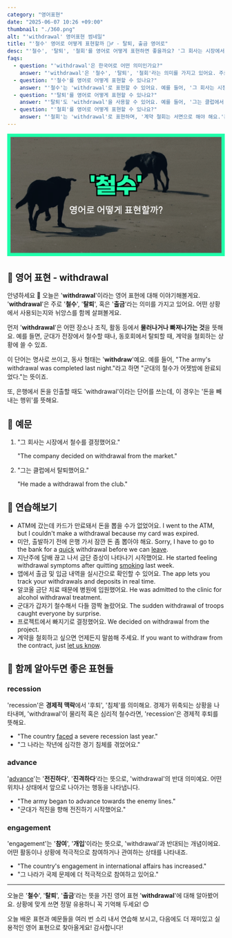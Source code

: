 ```yaml
---
category: "영어표현"
date: "2025-06-07 10:26 +09:00"
thumbnail: "./360.png"
alt: "'withdrawal' 영어표현 썸네일"
title: "'철수' 영어로 어떻게 표현할까 🏃‍♂️ - 탈퇴, 출금 영어로"
desc: "'철수', '탈퇴', '철회'를 영어로 어떻게 표현하면 좋을까요? '그 회사는 시장에서 철수를 결정했어요.', '그는 클럽에서 탈퇴했어요.' 등을 영어로 표현하는 법을 배워봅시다. 다양한 예문을 통해서 연습하고 본인의 표현으로 만들어 보세요."
faqs:
  - question: "'withdrawal'은 한국어로 어떤 의미인가요?"
    answer: "'withdrawal'은 '철수', '탈퇴', '철회'라는 의미를 가지고 있어요. 주로 어떤 장소나 조직에서 물러나거나 빠져나가는 상황을 뜻해요."
  - question: "'철수'를 영어로 어떻게 표현할 수 있나요?"
    answer: "'철수'는 'withdrawal'로 표현할 수 있어요. 예를 들어, '그 회사는 시장에서 철수를 결정했어요.'는 'The company decided on withdrawal from the market.'로 말할 수 있어요."
  - question: "'탈퇴'를 영어로 어떻게 표현할 수 있나요?"
    answer: "'탈퇴'도 'withdrawal'을 사용할 수 있어요. 예를 들어, '그는 클럽에서 탈퇴했어요.'는 'He made a withdrawal from the club.'으로 표현해요."
  - question: "'철회'를 영어로 어떻게 표현할 수 있나요?"
    answer: "'철회'는 'withdrawal'로 표현하며, '계약 철회는 서면으로 해야 해요.'는 'Withdrawal of the contract must be in writing.'으로 말할 수 있어요."
---
```


!['withdrawal' 영어 표현](./360.png)

## 🌟 영어 표현 - withdrawal

안녕하세요 👋 오늘은 '**withdrawal**'이라는 영어 표현에 대해 이야기해볼게요. '**withdrawal**'은 주로 '**철수**', '**탈퇴**', 혹은 '**출금**'라는 의미를 가지고 있어요. 어떤 상황에서 사용되는지와 뉘앙스를 함께 살펴볼게요.

먼저 '**withdrawal**'은 어떤 장소나 조직, 활동 등에서 **물러나거나 빠져나가는 것**을 뜻해요. 예를 들면, 군대가 전장에서 철수할 때나, 동호회에서 탈퇴할 때, 계약을 철회하는 상황에 쓸 수 있죠.

이 단어는 명사로 쓰이고, 동사 형태는 '**withdraw**'예요. 예를 들어, "The army's withdrawal was completed last night."라고 하면 "군대의 철수가 어젯밤에 완료되었다."는 뜻이죠.

또, 은행에서 돈을 인출할 때도 'withdrawal'이라는 단어를 쓰는데, 이 경우는 '돈을 빼내는 행위'를 뜻해요.

## 📖 예문

1. "그 회사는 시장에서 철수를 결정했어요."

   "The company decided on withdrawal from the market."

2. "그는 클럽에서 탈퇴했어요."

   "He made a withdrawal from the club."

## 💬 연습해보기

<ul data-interactive-list>

  <li data-interactive-item>
    <span data-toggler>ATM에 갔는데 카드가 만료돼서 돈을 뽑을 수가 없었어요.</span>
    <span data-answer>I went to the ATM, but I couldn't make a withdrawal because my card was expired.</span>
  </li>

  <li data-interactive-item>
    <span data-toggler>미안, 출발하기 전에 은행 가서 잠깐 돈 좀 뽑아야 해요.</span>
    <span data-answer>Sorry, I have to go to the bank for a <a href="/blog/in-english/439.quick/">quick</a> withdrawal before we can <a href="/blog/in-english/402.leave/">leave</a>.</span>
  </li>

  <li data-interactive-item>
    <span data-toggler>지난주에 담배 끊고 나서 금단 증상이 나타나기 시작했어요.</span>
    <span data-answer>He started feeling withdrawal symptoms after quitting <a href="/blog/in-english/482.smoke/">smoking</a> last week.</span>
  </li>

  <li data-interactive-item>
    <span data-toggler>앱에서 출금 및 입금 내역을 실시간으로 확인할 수 있어요.</span>
    <span data-answer>The app lets you track your withdrawals and deposits in real time.</span>
  </li>

  <li data-interactive-item>
    <span data-toggler>알코올 금단 치료 때문에 병원에 입원했어요.</span>
    <span data-answer>He was admitted to the clinic for alcohol withdrawal treatment.</span>
  </li>

  <li data-interactive-item>
    <span data-toggler>군대가 갑자기 철수해서 다들 깜짝 놀랐어요.</span>
    <span data-answer>The sudden withdrawal of troops caught everyone by surprise.</span>
  </li>

  <li data-interactive-item>
    <span data-toggler>프로젝트에서 빠지기로 결정했어요.</span>
    <span data-answer>We decided on withdrawal from the project.</span>
  </li>

  <li data-interactive-item>
    <span data-toggler>계약을 철회하고 싶으면 언제든지 말씀해 주세요.</span>
    <span data-answer>If you want to withdraw from the contract, just <a href="/blog/in-english/241.let-someone-know/">let us know</a>.</span>
  </li>

</ul>

## 🤝 함께 알아두면 좋은 표현들

### recession

'recession'은 **경제적 맥락**에서 '후퇴', '침체'를 의미해요. 경제가 위축되는 상황을 나타내며, 'withdrawal'이 물리적 혹은 심리적 철수라면, 'recession'은 경제적 후퇴를 뜻해요.

- "The country [faced](/blog/in-english/144.face-something/) a severe recession last year."
- "그 나라는 작년에 심각한 경기 침체를 겪었어요."

### advance

'[advance](/blog/in-english/429.advance/)'는 '**전진하다**', '**진격하다**'라는 뜻으로, 'withdrawal'의 반대 의미예요. 어떤 위치나 상태에서 앞으로 나아가는 행동을 나타냅니다.

- "The army began to advance towards the enemy lines."
- "군대가 적진을 향해 전진하기 시작했어요."

### engagement

'engagement'는 '**참여**', '**개입**'이라는 뜻으로, 'withdrawal'과 반대되는 개념이에요. 어떤 활동이나 상황에 적극적으로 참여하거나 관여하는 상태를 나타내죠.

- "The country's engagement in international affairs has increased."
- "그 나라가 국제 문제에 더 적극적으로 참여하고 있어요."

---

오늘은 '**철수**', '**탈퇴**', '**출금**'라는 뜻을 가진 영어 표현 '**withdrawal**'에 대해 알아봤어요. 상황에 맞게 쓰면 정말 유용하니 꼭 기억해 두세요! 😊

오늘 배운 표현과 예문들을 여러 번 소리 내서 연습해 보시고, 다음에도 더 재미있고 실용적인 영어 표현으로 찾아올게요! 감사합니다!
